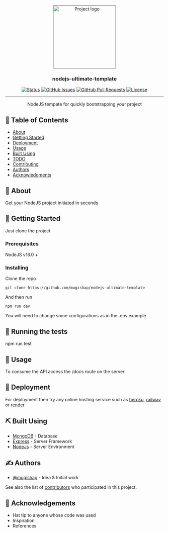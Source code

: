 <p align="center">
  <a href="" rel="noopener">
 <img width=200px height=200px src="https://i.imgur.com/6wj0hh6.jpg" alt="Project logo"></a>
</p>

<h3 align="center">nodejs-ultimate-template</h3>

<div align="center">

[![Status](https://img.shields.io/badge/status-active-success.svg)]()
[![GitHub Issues](https://img.shields.io/github/issues/kylelobo/The-Documentation-Compendium.svg)](https://github.com/mugishap/nodejs-ultimate-template/issues)
[![GitHub Pull Requests](https://img.shields.io/github/issues-pr/kylelobo/The-Documentation-Compendium.svg)](https://github.com/mugishap/nodejs-ultimate-template/pulls)
[![License](https://img.shields.io/badge/license-MIT-blue.svg)](/LICENSE)

</div>

---

<p align="center"> NodeJS tempate for quickly bootstrapping your project
    <br> 
</p>

## 📝 Table of Contents

- [About](#about)
- [Getting Started](#getting_started)
- [Deployment](#deployment)
- [Usage](#usage)
- [Built Using](#built_using)
- [TODO](../TODO.md)
- [Contributing](../CONTRIBUTING.md)
- [Authors](#authors)
- [Acknowledgments](#acknowledgement)

## 🧐 About <a name = "about"></a>

Get your NodeJS project initiated in seconds

## 🏁 Getting Started <a name = "getting_started"></a>

Just clone the project

### Prerequisites

NodeJS v16.0 +

### Installing

Clone the repo

```
git clone https://github.com/mugishap/nodejs-ultimate-template
```

And then run

```
npm run dev
```

You will need to change some configurations as in the .env.example
## 🔧 Running the tests <a name = "tests"></a>

npm run test


## 🎈 Usage <a name="usage"></a>

To consume the API access the /docs route on the server

## 🚀 Deployment <a name = "deployment"></a>

For deployment then try any online hosting service such as [heroku](https://heroku.com), [railway](https://railway.app) or [render](https://render.com) 

## ⛏️ Built Using <a name = "built_using"></a>

- [MongoDB](https://www.mongodb.com/) - Database
- [Express](https://expressjs.com/) - Server Framework
- [NodeJs](https://nodejs.org/en/) - Server Environment

## ✍️ Authors <a name = "authors"></a>

- [@mugishap](https://github.com/mugishap) - Idea & Initial work

See also the list of [contributors](https://github.com/mugishap/nodejs-ultimate-template/contributors) who participated in this project.

## 🎉 Acknowledgements <a name = "acknowledgement"></a>

- Hat tip to anyone whose code was used
- Inspiration
- References
